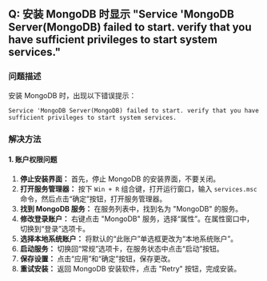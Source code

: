 ## Q: 安装 MongoDB 时显示 "Service 'MongoDB Server(MongoDB) failed to start. verify that you have sufficient privileges to start system services."

### 问题描述

安装 MongoDB 时，出现以下错误提示：

```
Service 'MongoDB Server(MongoDB) failed to start. verify that you have sufficient privileges to start system services.
```

### 解决方法

#### 1. 账户权限问题

1.  **停止安装界面：** 首先，停止 MongoDB 的安装界面，不要关闭。
2.  **打开服务管理器：** 按下 `Win + R` 组合键，打开运行窗口，输入 `services.msc` 命令，然后点击“确定”按钮，打开服务管理器。
3.  **找到 MongoDB 服务：** 在服务列表中，找到名为 "MongoDB" 的服务。
4.  **修改登录账户：** 右键点击 "MongoDB" 服务，选择“属性”。在属性窗口中，切换到“登录”选项卡。
5.  **选择本地系统账户：** 将默认的“此账户”单选框更改为“本地系统账户”。
6.  **启动服务：** 切换回“常规”选项卡，在服务状态中点击“启动”按钮。
7.  **保存设置：** 点击“应用”和“确定”按钮，保存更改。
8.  **重试安装：** 返回 MongoDB 安装软件，点击 "Retry" 按钮，完成安装。
